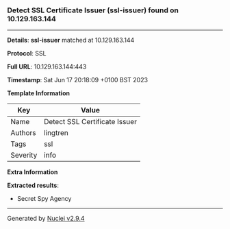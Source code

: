 ### Detect SSL Certificate Issuer (ssl-issuer) found on 10.129.163.144
---
**Details**: **ssl-issuer**  matched at 10.129.163.144

**Protocol**: SSL

**Full URL**: 10.129.163.144:443

**Timestamp**: Sat Jun 17 20:18:09 +0100 BST 2023

**Template Information**

| Key | Value |
|---|---|
| Name | Detect SSL Certificate Issuer |
| Authors | lingtren |
| Tags | ssl |
| Severity | info |

**Extra Information**

**Extracted results**:

- Secret Spy Agency



---
Generated by [Nuclei v2.9.4](https://github.com/projectdiscovery/nuclei)